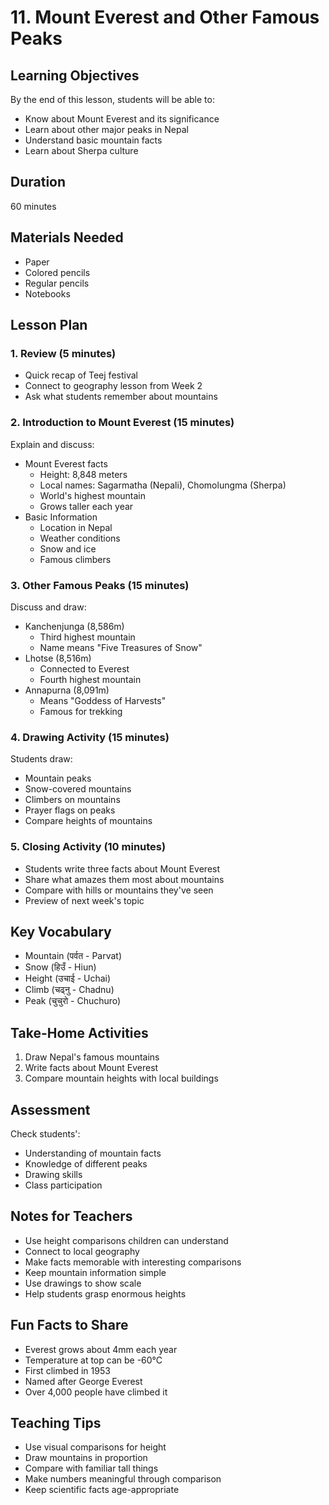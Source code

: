 # 11. Mount Everest and Other Famous Peaks

## Learning Objectives

By the end of this lesson, students will be able to:

- Know about Mount Everest and its significance
- Learn about other major peaks in Nepal
- Understand basic mountain facts
- Learn about Sherpa culture

## Duration

60 minutes

## Materials Needed

- Paper
- Colored pencils
- Regular pencils
- Notebooks

## Lesson Plan

### 1. Review (5 minutes)

- Quick recap of Teej festival
- Connect to geography lesson from Week 2
- Ask what students remember about mountains

### 2. Introduction to Mount Everest (15 minutes)

Explain and discuss:

- Mount Everest facts
    - Height: 8,848 meters
    - Local names: Sagarmatha (Nepali), Chomolungma (Sherpa)
    - World's highest mountain
    - Grows taller each year
- Basic Information
    - Location in Nepal
    - Weather conditions
    - Snow and ice
    - Famous climbers

### 3. Other Famous Peaks (15 minutes)

Discuss and draw:

- Kanchenjunga (8,586m)
    - Third highest mountain
    - Name means "Five Treasures of Snow"
- Lhotse (8,516m)
    - Connected to Everest
    - Fourth highest mountain
- Annapurna (8,091m)
    - Means "Goddess of Harvests"
    - Famous for trekking

### 4. Drawing Activity (15 minutes)

Students draw:

- Mountain peaks
- Snow-covered mountains
- Climbers on mountains
- Prayer flags on peaks
- Compare heights of mountains

### 5. Closing Activity (10 minutes)

- Students write three facts about Mount Everest
- Share what amazes them most about mountains
- Compare with hills or mountains they've seen
- Preview of next week's topic

## Key Vocabulary

- Mountain (पर्वत - Parvat)
- Snow (हिउँ - Hiun)
- Height (उचाई - Uchai)
- Climb (चढ्नु - Chadnu)
- Peak (चुचुरो - Chuchuro)

## Take-Home Activities

1. Draw Nepal's famous mountains
2. Write facts about Mount Everest
3. Compare mountain heights with local buildings

## Assessment

Check students':

- Understanding of mountain facts
- Knowledge of different peaks
- Drawing skills
- Class participation

## Notes for Teachers

- Use height comparisons children can understand
- Connect to local geography
- Make facts memorable with interesting comparisons
- Keep mountain information simple
- Use drawings to show scale
- Help students grasp enormous heights

## Fun Facts to Share

- Everest grows about 4mm each year
- Temperature at top can be -60°C
- First climbed in 1953
- Named after George Everest
- Over 4,000 people have climbed it

## Teaching Tips

- Use visual comparisons for height
- Draw mountains in proportion
- Compare with familiar tall things
- Make numbers meaningful through comparison
- Keep scientific facts age-appropriate